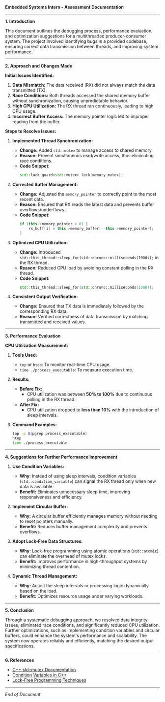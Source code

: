 **Embedded Systems Intern - Assessment Documentation**

---

**1. Introduction**

This document outlines the debugging process, performance evaluation, and optimization suggestions for a multithreaded producer-consumer system. The project involved identifying bugs in a provided codebase, ensuring correct data transmission between threads, and improving system performance.

---

**2. Approach and Changes Made**

**Initial Issues Identified:**
1. **Data Mismatch:** The data received (RX) did not always match the data transmitted (TX).
2. **Race Conditions:** Both threads accessed the shared memory buffer without synchronization, causing unpredictable behavior.
3. **High CPU Utilization:** The RX thread ran continuously, leading to high CPU usage.
4. **Incorrect Buffer Access:** The memory pointer logic led to improper reading from the buffer.

**Steps to Resolve Issues:**

1. **Implemented Thread Synchronization:**
   - **Change:** Added `std::mutex` to manage access to shared memory.
   - **Reason:** Prevent simultaneous read/write access, thus eliminating race conditions.
   - **Code Snippet:**
     ```cpp
     std::lock_guard<std::mutex> lock(memory_mutex);
     ```

2. **Corrected Buffer Management:**
   - **Change:** Adjusted the `memory_pointer` to correctly point to the most recent data.
   - **Reason:** Ensured that RX reads the latest data and prevents buffer overflows/underflows.
   - **Code Snippet:**
     ```cpp
     if (this->memory_pointer > 0) {
         rx_buff[i] = this->memory_buffer[--this->memory_pointer];
     }
     ```

3. **Optimized CPU Utilization:**
   - **Change:** Introduced `std::this_thread::sleep_for(std::chrono::milliseconds(1000));` in the RX thread.
   - **Reason:** Reduced CPU load by avoiding constant polling in the RX thread.
   - **Code Snippet:**
     ```cpp
     std::this_thread::sleep_for(std::chrono::milliseconds(1000));
     ```

4. **Consistent Output Verification:**
   - **Change:** Ensured that TX data is immediately followed by the corresponding RX data.
   - **Reason:** Verified correctness of data transmission by matching transmitted and received values.

---

**3. Performance Evaluation**

**CPU Utilization Measurement:**
1. **Tools Used:**
   - `top` or `htop`: To monitor real-time CPU usage.
   - `time ./process_executable`: To measure execution time.

2. **Results:**
   - **Before Fix:**
     - CPU utilization was between **50% to 100%** due to continuous polling in the RX thread.
   - **After Fix:**
     - CPU utilization dropped to **less than 10%** with the introduction of sleep intervals.

3. **Command Examples:**
   ```bash
   top -p $(pgrep process_executable)
   htop
   time ./process_executable
   ```

---

**4. Suggestions for Further Performance Improvement**

1. **Use Condition Variables:**
   - **Why:** Instead of using sleep intervals, condition variables (`std::condition_variable`) can signal the RX thread only when new data is available.
   - **Benefit:** Eliminates unnecessary sleep time, improving responsiveness and efficiency.

2. **Implement Circular Buffer:**
   - **Why:** A circular buffer efficiently manages memory without needing to reset pointers manually.
   - **Benefit:** Reduces buffer management complexity and prevents overflows.

3. **Adopt Lock-Free Data Structures:**
   - **Why:** Lock-free programming using atomic operations (`std::atomic`) can eliminate the overhead of mutex locks.
   - **Benefit:** Improves performance in high-throughput systems by minimizing thread contention.

4. **Dynamic Thread Management:**
   - **Why:** Adjust the sleep intervals or processing logic dynamically based on the load.
   - **Benefit:** Optimizes resource usage under varying workloads.

---

**5. Conclusion**

Through a systematic debugging approach, we resolved data integrity issues, eliminated race conditions, and significantly reduced CPU utilization. Further optimizations, such as implementing condition variables and circular buffers, could enhance the system's performance and scalability. The system now operates reliably and efficiently, matching the desired output specifications.

---

**6. References**
- [C++ std::mutex Documentation](https://en.cppreference.com/w/cpp/thread/mutex)
- [Condition Variables in C++](https://en.cppreference.com/w/cpp/thread/condition_variable)
- [Lock-Free Programming Techniques](https://www.boost.org/doc/libs/1_55_0/doc/html/atomic.html)

---

*End of Document*

